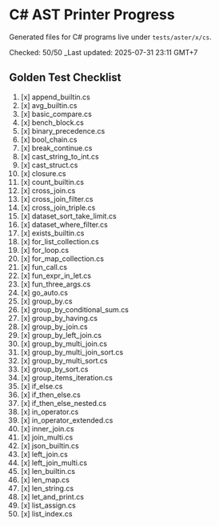 # C# AST Printer Progress

Generated files for C# programs live under `tests/aster/x/cs`.

Checked: 50/50
_Last updated: 2025-07-31 23:11 GMT+7

## Golden Test Checklist
1. [x] append_builtin.cs
2. [x] avg_builtin.cs
3. [x] basic_compare.cs
4. [x] bench_block.cs
5. [x] binary_precedence.cs
6. [x] bool_chain.cs
7. [x] break_continue.cs
8. [x] cast_string_to_int.cs
9. [x] cast_struct.cs
10. [x] closure.cs
11. [x] count_builtin.cs
12. [x] cross_join.cs
13. [x] cross_join_filter.cs
14. [x] cross_join_triple.cs
15. [x] dataset_sort_take_limit.cs
16. [x] dataset_where_filter.cs
17. [x] exists_builtin.cs
18. [x] for_list_collection.cs
19. [x] for_loop.cs
20. [x] for_map_collection.cs
21. [x] fun_call.cs
22. [x] fun_expr_in_let.cs
23. [x] fun_three_args.cs
24. [x] go_auto.cs
25. [x] group_by.cs
26. [x] group_by_conditional_sum.cs
27. [x] group_by_having.cs
28. [x] group_by_join.cs
29. [x] group_by_left_join.cs
30. [x] group_by_multi_join.cs
31. [x] group_by_multi_join_sort.cs
32. [x] group_by_multi_sort.cs
33. [x] group_by_sort.cs
34. [x] group_items_iteration.cs
35. [x] if_else.cs
36. [x] if_then_else.cs
37. [x] if_then_else_nested.cs
38. [x] in_operator.cs
39. [x] in_operator_extended.cs
40. [x] inner_join.cs
41. [x] join_multi.cs
42. [x] json_builtin.cs
43. [x] left_join.cs
44. [x] left_join_multi.cs
45. [x] len_builtin.cs
46. [x] len_map.cs
47. [x] len_string.cs
48. [x] let_and_print.cs
49. [x] list_assign.cs
50. [x] list_index.cs
